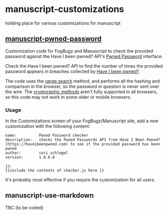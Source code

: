 # manuscript-customizations
holding place for various customizations for manuscript

## [manuscript-pwned-password](checker.js)
Customization code for FogBugz and Manuscript to check the provided password against the Have I been pwned? API's [Pwned Password](https://haveibeenpwned.com/API/v2#PwnedPasswords) interface.

Check the Have I been pwned? API to find the number of times the provided password appears in breaches collected by [Have I been pwned?](https://haveibeenpwned.com).

The code uses the [range search](https://haveibeenpwned.com/API/v2#SearchingPwnedPasswordsByRange) method, and performs all the hashing and comparison in the browser, so the password in question is never sent over the wire. The [cryptoraphic methods](https://developer.mozilla.org/en-US/docs/Web/API/SubtleCrypto/digest) aren't fully supported in all browsers, so this code may not work in some older or mobile browsers.

### Usage

In the Customizations screen of your FogBugz/Manuscript site, add a new customization with the following content:

```
name:          Pwned Password checker
description:   checks the Pwned Passwords API from Have I Been Pwned? (https://haveibeenpwned.com) to see if the provided password has been pwned
author:        cori schlegel
version:       1.0.0.0

js:
{{include the contents of checker.js here }}
```

It's probably most effective if you require the customization for all users.

## manuscript-use-markdown
TBC (to be coded)
